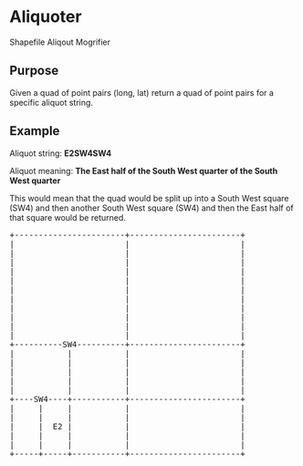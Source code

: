 Aliquoter
=========

Shapefile Aliqout Mogrifier

Purpose
-------

Given a quad of point pairs (long, lat) return a quad of point pairs for a 
specific aliquot string.

Example
-------

Aliquot string: **E2SW4SW4**

Aliquot meaning: **The East half of the South West quarter of the South West quarter**

This would mean that the quad would be split up into a South West square (SW4) 
and then another South West square (SW4) and then the East half of that square 
would be returned.

<pre>
+-----------------------+-----------------------+
|                       |                       |
|                       |                       |
|                       |                       |
|                       |                       |
|                       |                       |
|                       |                       |
|                       |                       |
|                       |                       |
|                       |                       |
|                       |                       |
|                       |                       |
+----------SW4----------+-----------------------+
|           |           |                       |
|           |           |                       |
|           |           |                       |
|           |           |                       |
|           |           |                       |
+----SW4----+-----------+-----------------------+
|     |     |           |                       |
|     |     |           |                       |
|     |  E2 |           |                       |
|     |     |           |                       |
|     |     |           |                       |
+-----+-----+-----------+-----------------------+
</pre>
